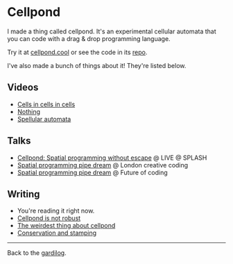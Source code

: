 # Cellpond

I made a thing called cellpond. It's an experimental cellular automata that you can code with a drag & drop programming language.

Try it at [cellpond.cool](https://cellpond.cool) or see the code in its [repo](https://github.com/todepond/cellpond).

I've also made a bunch of things about it! They're listed below.

## Videos

- [Cells in cells in cells](https://youtu.be/gv40Z9tVjAI)
- [Nothing](https://youtu.be/sQYUQNozljo)
- [Spellular automata](https://youtu.be/xvlsJ3FqNYU)

## Talks

- [Cellpond: Spatial programming without escape](https://www.youtube.com/watch?v=cBYudbaqHAk&t=6704s) @ LIVE @ SPLASH<br>
- [Spatial programming pipe dream](https://www.youtube.com/live/L2U_Sd1qMJ4?si=5EfPnVuGNAZ6O1qZ&t=2580) @ London creative coding<br>
- [Spatial programming pipe dream](https://youtu.be/bqtVv9ts29c?si=LEIec6dJz1l-5pzk) @ Future of coding

## Writing

- You're reading it right now.
- [Cellpond is not robust](./is-not-robust)
- [The weirdest thing about cellpond](./the-weirdest-thing)
- [Conservation and stamping](./conservation-and-stamping)

<hr>

Back to the [gardilog](/wikiblogarden).
